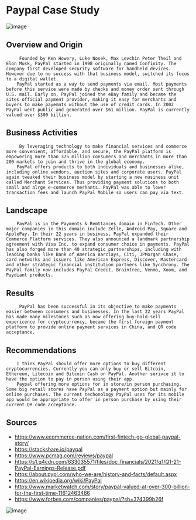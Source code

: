 
# Paypal Case Study



 
![image]( https://images.ctfassets.net/3g7s03pwyjhz/27ucwiFh8MW88SomA6QqGS/4a15ef7cd72eb87bc73d789a85e345d8/paypal-hero-1f3e4b39.jpg?q=75&w=998&fm=webp) 

## Overview and Origin
         Founded by Ken Howery, Luke Nosek, Max Levchin Peter Theil and Elon Musk, PayPal started in 1998 originally named Confinity. The company first developed security software for handheld devices. However due to no success with that business model, switched its focus to a digital wallet.
        PayPal started as a way to send payments via email. Most payments before this service were made by checks and money order sent through U.S. mail. Early on, PayPal joined the eBay family and became the sites official payment provider, making it easy for merchants and buyers to make payemnts without the use of credit cards. In 2002 PayPal went public and generated over $61 million. PayPal is currently valued over $300 billion.



## Business Activities

         By leveraging technology to make financial services and commerce more convenient, affordable, and secure, the PayPal platform is empowering more than 375 million consumers and merchants in more than 200 markets to join and thrive in the global economy. 
        PayPal offers products to both individuals and businesses alike, including online vendors, auction sites and corporate users. PayPal again tweaked their business model by starting a new nusiness unit called Merchant Services. Thus providing payment solutions to both small and alrge e-commerce merhants. PayPal was able to lower transaction fees and launch PayPal Mobile so users can pay via text. 



## Landscape

        PayPal is in the Payments & Remttances domain in FinTech. Other major companies in this domain include Zelle, Android Pay, Square and ApplePay. In their 22 years in business, PayPal expanded their Commerce Platform services. They also announced a landmark partnership agreement with Visa Inc. to expand consumer choice in payments. PayPal has also forged more than 40 strategic partnerships, including with leading banks like Bank of America Barclays, Citi, JPMorgan Chase, card networks and issuers like American Express, Discover, Mastercard and other strategic financial institution partners like Synchrony. The PayPal family now includes PayPal Credit, Braintree, Venmo, Xoom, and Paydiant products.
        



## Results

         PayPal has been successful in its objective to make payments easier between consumers and businesses. In the last 22 years PayPal has made many milestones such as now offering buy-hold-sell expericence for cryptocurrency, became the first foreign payment platform to provide online payment services in China, and QR code acceptance. 



## Recommendations

        I think PayPal should offer more options to buy different cryptocurrencies. Currently you can only buy or sell Bitcoin, Ethereum, Litecoin and Bitcoin Cash on PayPal. Another serivce it to have the option to pay in person using their app. 
        Paypal offering more options for in store/in person purchasing. Some big retail stores have PayPal as a payment option but mainly for online purchases. The current techonology PayPal uses for its mobile app would be appropriate to offer in person purchase by using their current QR code acceptance.



## Sources
* https://www.ecommerce-nation.com/first-fintech-go-global-paypal-story/
* https://stackshare.io/paypal
* https://www.pcmag.com/reviews/paypal
* https://s1.q4cdn.com/633035571/files/doc_financials/2021/q1/Q1-21-PayPal-Earnings-Release.pdf
* https://about.pypl.com/who-we-are/history-and-facts/default.aspx
* https://en.wikipedia.org/wiki/PayPal
* https://www.marketwatch.com/story/paypal-valued-at-over-300-billion-for-the-first-time-11612463466
* https://www.forbes.com/companies/paypal/?sh=374399b26f


![image]( https://www.headforpoints.com/wp-content/uploads/2013/03/Paypal-thumbnail-1.jpg)
